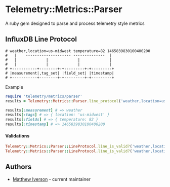 # Telemetry::Metrics::Parser
A ruby gem designed to parse and process telemetry style metrics


## InfluxDB Line Protocol
```
# weather,location=us-midwest temperature=82 1465839830100400200
#   |    -------------------- --------------  |
#   |             |             |             |
#   |             |             |             |
# +-----------+--------+-+---------+-+---------+
# |measurement|,tag_set| |field_set| |timestamp|
# +-----------+--------+-+---------+-+---------+
```

Example
```ruby
require 'telemetry/metrics/parser'
results = Telemetry::Metrics::Parser.line_protocol('weather,location=us-midwest temperature=82 1465839830100400200')

results[:measurement] # => weather
results[:tags] # => { location: 'us-midwest' }
results[:fields] # => { temperature: 82 }
results[:timestamp] # => 1465839830100400200
```

#### Validations
```ruby
Telemetry::Metrics::Parser::LineProtocol.line_is_valid?('weather,location=us-midwest temperature=82 1465839830100400200') # true
Telemetry::Metrics::Parser::LineProtocol.line_is_valid?('weather,location=us-midwest temperature=this_field_is_a_string 1465839830100400200') # false but returned as a string error
```

Authors
----------

* [Matthew Iverson](https://github.com/Esity) - current maintainer